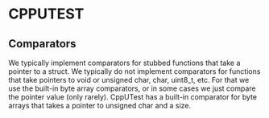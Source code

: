 # CPPUTEST

## Comparators
We typically implement comparators for stubbed functions that take a pointer to a struct. We typically do not implement comparators for functions that take pointers to void or unsigned char, char, uint8_t, etc.
For that we use the built-in byte array comparators, or in some cases we just compare the pointer value (only rarely).
CppUTest has a built-in comparator for byte arrays that takes a pointer to unsigned char and a size.